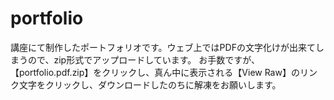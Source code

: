 # portfolio
講座にて制作したポートフォリオです。ウェブ上ではPDFの文字化けが出来てしまうので、zip形式でアップロードしています。
お手数ですが、【portfolio.pdf.zip】をクリックし、真ん中に表示される【View Raw】のリンク文字をクリックし、ダウンロードしたのちに解凍をお願いします。

